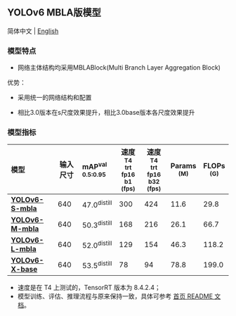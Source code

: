 ## YOLOv6 MBLA版模型

简体中文 | [English](./README.md)

### 模型特点

- 网络主体结构均采用MBLABlock(Multi Branch Layer Aggregation Block)

优势：
- 采用统一的网络结构和配置

- 相比3.0版本在s尺度效果提升，相比3.0base版本各尺度效果提升
### 模型指标

| 模型                                                         | 输入尺寸 | mAP<sup>val<br/>0.5:0.95 | 速度<sup>T4<br/>trt fp16 b1 <br/>(fps) | 速度<sup>T4<br/>trt fp16 b32 <br/>(fps) | Params<br/><sup> (M) | FLOPs<br/><sup> (G) |
| :----------------------------------------------------------- | -------- | :----------------------- | -------------------------------------- | --------------------------------------- | -------------------- | ------------------- |
| [**YOLOv6-S-mbla**](https://github.com/meituan/YOLOv6/releases/download/0.3.0/yolov6s_mbla.pt) | 640      | 47.0<sup>distill            | 300                                    | 424                                    | 11.6                  | 29.8                |
| [**YOLOv6-M-mbla**](https://github.com/meituan/YOLOv6/releases/download/0.3.0/yolov6m_mbla.pt) | 640      | 50.3<sup>distill            | 168                                    | 216                                     | 26.1                 | 66.7                |
| [**YOLOv6-L-mbla**](https://github.com/meituan/YOLOv6/releases/download/0.3.0/yolov6l_base.pt) | 640      | 52.0<sup>distill         | 129                                    | 154                                     | 46.3                 | 118.2                |
| [**YOLOv6-X-base**](https://github.com/meituan/YOLOv6/releases/download/0.3.0/yolov6x_base.pt) | 640      | 53.5<sup>distill         | 78                                    | 94                                     | 78.8                 | 199.0               |

- 速度是在 T4 上测试的，TensorRT 版本为  8.4.2.4；
- 模型训练、评估、推理流程与原来保持一致，具体可参考 [首页 README 文档](https://github.com/meituan/YOLOv6/blob/main/README_cn.md#%E5%BF%AB%E9%80%9F%E5%BC%80%E5%A7%8B)。
